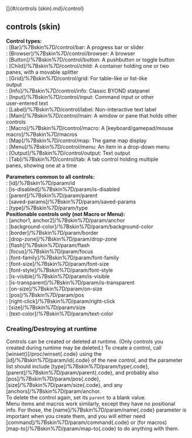 []{#/controls (skin).md}/control}    
## controls (skin)    
**Control types:**    
:   [Bar]/%7Bskin%7D/control/bar: A progress bar or slider    
:   [Browser]/%7Bskin%7D/control/browser: A browser    
:   [Button]/%7Bskin%7D/control/button: A pushbutton or toggle button    
:   [Child]/%7Bskin%7D/control/child: A container holding one or two    
    panes, with a movable splitter    
:   [Grid]/%7Bskin%7D/control/grid: For table-like or list-like    
    output    
:   [Info]/%7Bskin%7D/control/info: Classic BYOND statpanel    
:   [Input]/%7Bskin%7D/control/input: Command input or other    
    user-entered text    
:   [Label]/%7Bskin%7D/control/label: Non-interactive text label    
:   [Main]/%7Bskin%7D/control/main: A window or pane that holds other    
    controls    
:   [Macro]/%7Bskin%7D/control/macro: A [keyboard/gamepad/mouse    
    macro]/%7Bskin%7D/macros    
:   [Map]/%7Bskin%7D/control/map: The game map display    
:   [Menu]/%7Bskin%7D/control/menu: An item in a drop-down menu    
:   [Output]/%7Bskin%7D/control/output: Text output    
:   [Tab]/%7Bskin%7D/control/tab: A tab control holding multiple    
    panes, showing one at a time    
<!-- -->    
**Parameters common to all controls:**    
:   [id]/%7Bskin%7D/param/id    
:   [is-disabled]/%7Bskin%7D/param/is-disabled    
:   [parent]/%7Bskin%7D/param/parent    
:   [saved-params]/%7Bskin%7D/param/saved-params    
:   [type]/%7Bskin%7D/param/type    
**Positionable controls only (not Macro or Menu):**    
:   [anchor1, anchor2]/%7Bskin%7D/param/anchor    
:   [background-color]/%7Bskin%7D/param/background-color    
:   [border]/%7Bskin%7D/param/border    
:   [drop-zone]/%7Bskin%7D/param/drop-zone    
:   [flash]/%7Bskin%7D/param/flash    
:   [focus]/%7Bskin%7D/param/focus    
:   [font-family]/%7Bskin%7D/param/font-family    
:   [font-size]/%7Bskin%7D/param/font-size    
:   [font-style]/%7Bskin%7D/param/font-style    
:   [is-visible]/%7Bskin%7D/param/is-visible    
:   [is-transparent]/%7Bskin%7D/param/is-transparent    
:   [on-size]/%7Bskin%7D/param/on-size    
:   [pos]/%7Bskin%7D/param/pos    
:   [right-click]/%7Bskin%7D/param/right-click    
:   [size]/%7Bskin%7D/param/size    
:   [text-color]/%7Bskin%7D/param/text-color    
### Creating/Destroying at runtime    
Controls can be created or deleted at runtime. (Only controls you    
created during runtime may be deleted.) To create a control, call    
[winset()]/proc/winset{.code} using the    
[id]/%7Bskin%7D/param/id{.code} of the new control, and the parameter    
list should include [type]/%7Bskin%7D/param/type{.code},    
[parent]/%7Bskin%7D/param/parent{.code}, and probably also    
[pos]/%7Bskin%7D/param/pos{.code},    
[size]/%7Bskin%7D/param/size{.code}, and any    
[anchors]/%7Bskin%7D/param/anchor.    
To delete the control again, set its `parent` to a blank value.    
Menu items and macros work similarly, except they have no positional    
info. For those, the [name]/%7Bskin%7D/param/name{.code} parameter is    
important when you create them, and you will either need    
[command]/%7Bskin%7D/param/command{.code} or (for macros)    
[map-to]/%7Bskin%7D/param/map-to{.code} to do anything with them.  